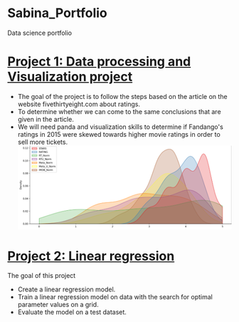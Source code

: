 # Sabina_Portfolio
Data science portfolio

# [Project 1: Data processing and Visualization project](https://github.com/SabinaKalieva/Sabina_Portfolio/blob/main/Project%201%20Sabina.ipynb)
* The goal of the project is to follow the steps based on the article on the website fivethirtyeight.com about ratings.
* To determine whether we can come to the same conclusions that are given in the article.
* We will need panda and visualization skills to determine if Fandango's ratings in 2015 were skewed towards higher movie ratings in order to sell more tickets.
![](/images/111.png)


# [Project 2: Linear regression](https://github.com/SabinaKalieva/Sabina_Portfolio/blob/main/Project%202%20Sabina.ipynb)
The goal of this project
* Create a linear regression model.
* Train a linear regression model on data with the search for optimal parameter values on a grid. 
* Evaluate the model on a test dataset.

